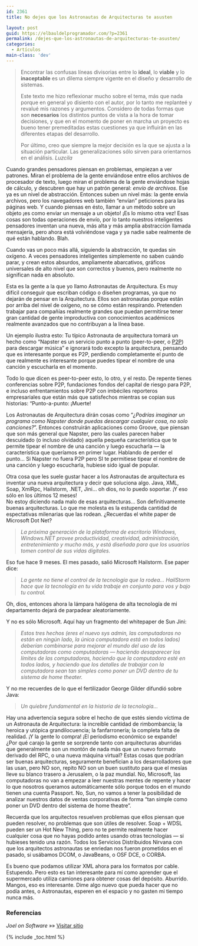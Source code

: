 ```yaml
---
id: 2361
title: No dejes que los Astronautas de Arquitecturas te asusten

layout: post
guid: https://elbauldelprogramador.com/?p=2361
permalink: /dejes-que-los-astronautas-de-arquitecturas-te-asusten/
categories:
  - Artículos
main-class: 'dev'
---
```

> Encontrar las confusas líneas divisorias entre lo **ideal**, lo **viable** y lo **inaceptable** es un dilema siempre vigente en el diseño y desarrollo de sistemas.
> 
> Este texto me hizo reflexionar mucho sobre el tema, más que nada porque en general yo disiento con el autor, por lo tanto me replanteé y revalué mis razones y argumentos. Considero de todas formas que son **necesarios** los distintos puntos de vista a la hora de tomar decisiones, y que en el momento de poner en marcha un proyecto es bueno tener premeditadas estas cuestiones ya que influirán en las diferentes etapas del desarrollo.
> 
> Por último, creo que siempre la mejor decisión es la que se ajusta a la situación particular. Las generalizaciones sólo sirven para orientarnos en el análisis. *Luzcila*

Cuando grandes pensadores piensan en problemas, empiezan a ver patrones. Miran el problema de la gente enviándose entre ellos archivos de procesador de texto, luego miran el problema de la gente enviándose hojas de cálculo, y descubren que hay un patrón general: *envío de archivos*. Ese ya es un nivel de abstracción. Entonces suben un nivel más: la gente envía archivos, pero los navegadores web también “envían” peticiones para las páginas web. Y cuando piensas en ésto, llamar a un método sobre un objeto ¡es como enviar un mensaje a un objeto! ¡Es lo mismo otra vez! Esas cosas son todas operaciones de envío, por lo tanto nuestros inteligentes pensadores inventan una nueva, más alta y más amplia abstracción llamada mensajería, pero ahora está volviéndose vaga y ya nadie sabe realmente de qué están hablando. Blah.

<!--ad-->

Cuando vas un poco más allá, siguiendo la abstracción, te quedas sin oxígeno. A veces pensadores inteligentes simplemente no saben cuándo parar, y crean estos absurdos, ampliamente abarcativos, gráficos universales de alto nivel que son correctos y buenos, pero realmente no significan nada en absoluto.

Esta es la gente a la que yo llamo Astronautas de Arquitectura. Es muy difícil conseguir que escriban código o diseñen programas, ya que no dejarán de pensar en la Arquitectura. Ellos son astronautas porque están por arriba del nivel de oxígeno, no se cómo están respirando. Pretenden trabajar para compañías realmente grandes que puedan permitirse tener gran cantidad de gente improductiva con conocimientos académicos realmente avanzados que no contribuyan a la línea base.

Un ejemplo ilustra esto: Tu típico Astronauta de arquitectura tomará un hecho como “Napster es un servicio punto a punto (peer-to-peer, o [P2P][1]) para descargar música” e ignorará todo excepto la arquitectura, pensando que es interesante porque es P2P, perdiendo completamente el punto de que realmente es interesante porque puedes tipear el nombre de una canción y escucharla en el momento.

Todo lo que dicen es peer-to-peer esto, lo otro, y el resto. De repente tienes conferencias sobre P2P, fundaciones fondos del capital de riesgo para P2P, e incluso enfrentamientos sobre P2P con imbéciles reporteros empresariales que están más que satisfechos mientras se copian sus historias: “Punto-a-punto: ¡Muerte!

Los Astronautas de Arquitectura dirán cosas como “*¿Podrías imaginar un programa como Napster donde puedas descargar cualquier cosa, no solo canciones?*”. Entonces construirán aplicaciones como Groove, que piensan que son más general que Napster, pero las cuales parecen haber descuidado (o incluso olvidado) aquella pequeña característica que te permite tipear el nombre de una canción y luego escucharla &#8212; la característica que queríamos en primer lugar. Hablando de perder el punto… Si Napster no fuera P2P pero SI te permitiese tipear el nombre de una canción y luego escucharla, hubiese sido igual de popular.

Otra cosa que les suele gustar hacer a los Astronautas de arquitectura es inventar una nueva arquitectura y decir que soluciona algo. Java, XML, Soap, XmlRpc, Hailstorm, .NET, Jini… oh dios, no lo puedo soportar. ¡Y eso sólo en los últimos 12 meses!  
No estoy diciendo nada malo de esas arquitecturas… Son definitivamente buenas arquitecturas. Lo que me molesta es la estupenda cantidad de espectativas milenarias que las rodean. ¿Recuerdas el white paper de Microsoft Dot Net?

> *La próxima generación de la plataforma de escritorio Windows, Windows.NET provee productividad, creatividad, administración, entretenimiento y mucho más, y está diseñada para que los usuarios tomen control de sus vidas digitales.*

Eso fue hace 9 meses. El mes pasado, salió Microsoft Hailstorm. Ese paper dice:

> *La gente no tiene el control de la tecnología que la rodea… HailStorm hace que la tecnología en tu vida trabaje en conjunto para vos y bajo tu control.*

Oh, dios, entonces ahora la lámpara halógena de alta tecnología de mi departamento dejará de parpadear aleatoriamente.

Y no es sólo Microsoft. Aquí hay un fragmento del whitepaper de Sun Jini:

> *Estos tres hechos (eres el nuevo sys admin, las computadoras no están en ningún lado, la única computadora está en todos lados) deberían combinarse para mejorar el mundo del uso de las computadoras como computadoras &#8212; haciendo desaparecer los límites de las computadoras, haciendo que la computadora esté en todos lados, y haciendo que los detalles de trabajar con la computadora sean tan simples como poner un DVD dentro de tu sistema de home theater.*

Y no me recuerdes de lo que el fertilizador George Gilder difundió sobre Java:

> *Un quiebre fundamental en la historia de la tecnología…*

Hay una advertencia segura sobre el hecho de que estés siendo víctima de un Astronauta de Arquitectura: la increíble cantidad de rimbombancia; la heroica y utópica grandilocuencia; la fanfarronería; la completa falta de realidad. ¡Y la gente lo compra! ¡El periodismo económico se expande!  
¿Por qué carajo la gente se sorprende tanto con arquitecturas aburridas que generalmente son un montón de nada más que un nuevo formato derivado del RPC, o una nueva máquina virtual? Estas cosas que podrían ser buenas arquitecturas, seguramente benefician a los desarrolladores que las usan, pero NO son, repito NO son un buen sustituto para que el mesías lleve su blanco trasero a Jerusalem, o la paz mundial. No, Microsoft, las computadoras no van a empezar a leer nuestras mentes de repente y hacer lo que nosotros queramos automáticamente sólo porque todos en el mundo tienen una cuenta Passport. No, Sun, no vamos a tener la posibilidad de analizar nuestros datos de ventas corporativas de forma “tan simple como poner un DVD dentro del sistema de home theatre”.

Recuerda que los arquitectos resuelven problemas que ellos piensan que pueden resolver, no problemas que son útiles de resolver. Soap + WDSL pueden ser un Hot New Thing, pero no te permite realmente hacer cualquier cosa que no hayas podido antes usando otras tecnologías &#8212; si hubieses tenido una razón. Todos los Servicios Distribuidos Nirvana con que los arquitectos astronautas se enriedan nos fueron prometidos en el pasado, si usábamos DCOM, o JavaBeans, o OSF DCE, o CORBA.

Es bueno que podamos utilizar XML ahora para los formatos por cable. Estupendo. Pero esto es tan interesante para mí como aprender que el supermercado utiliza camiones para obtener cosas del depósito. Aburrido. Mangos, eso es interesante. Dime algo nuevo que pueda hacer que no podía antes, o Astronautas, esperen en el espacio y no gasten mi tiempo nunca más.

### Referencias

*Joel on Software* »» <a href="http://www.joelonsoftware.com/articles/fog0000000018.html" target="_blank">Visitar sitio</a> 



 [1]: https://elbauldelprogramador.com/bittorrent-sync-tus-archivos-sincronizados-sin-intermediarios/ "BitTorrent Sync: Tus archivos sincronizados sin intermediarios"

{% include _toc.html %}
